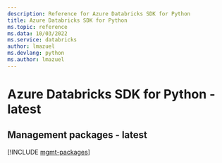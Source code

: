 ```yaml
---
description: Reference for Azure Databricks SDK for Python
title: Azure Databricks SDK for Python
ms.topic: reference
ms.data: 10/03/2022
ms.service: databricks
author: lmazuel
ms.devlang: python
ms.author: lmazuel
---
```

# Azure Databricks SDK for Python - latest

## Management packages - latest
[!INCLUDE [mgmt-packages](databricks-mgmt-index.md)]
